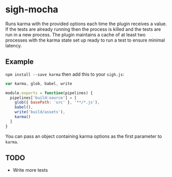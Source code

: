 # sigh-mocha

Runs karma with the provided options each time the plugin receives a value. If the tests are already running then the process is killed and the tests are run in a new process. The plugin maintains a cache of at least two processes with the karma state set up ready to run a test to ensure minimal latency.

## Example

`npm install --save karma` then add this to your `sigh.js`:
```javascript
var karma, glob, babel, write

module.exports = function(pipelines) {
  pipelines['build:source'] = [
    glob({ basePath: 'src' }, '**/*.js'),
    babel(),
    write('build/assets'),
    karma()
  ]
}
```

You can pass an object containing karma options as the first parameter to `karma`.

## TODO
 * Write more tests
